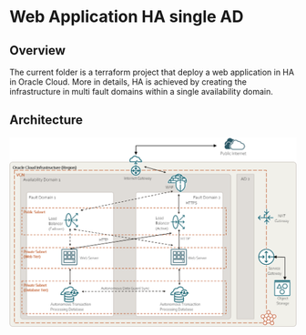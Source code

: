 # Web Application HA single AD

## Overview 

The current folder is a terraform project that deploy a web application in HA in Oracle Cloud.
More in details, HA is achieved by creating the infrastructure in multi fault domains within a single availability domain.

## Architecture

![Web Application Single AD Architecture](../images/ha-single-ad.png)